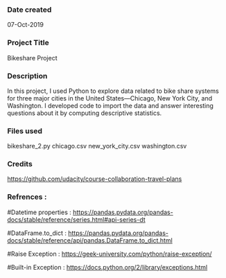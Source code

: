 ### Date created
07-Oct-2019

### Project Title
Bikeshare Project

### Description
In this project, I used Python to explore data related to bike share systems for three major cities in the United States—Chicago, New York City, and Washington. I developed code to import the data and answer interesting questions about it by computing descriptive statistics.

### Files used
bikeshare_2.py
chicago.csv
new_york_city.csv
washington.csv

### Credits
https://github.com/udacity/course-collaboration-travel-plans

### Refrences :

#Datetime properties :
https://pandas.pydata.org/pandas-docs/stable/reference/series.html#api-series-dt

#DataFrame.to_dict :
https://pandas.pydata.org/pandas-docs/stable/reference/api/pandas.DataFrame.to_dict.html

#Raise Exception :
https://geek-university.com/python/raise-exception/

#Built-in Exception :
https://docs.python.org/2/library/exceptions.html
